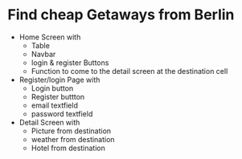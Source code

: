 # Find cheap Getaways from Berlin
- Home Screen with 
  - Table
  - Navbar
  - login & register Buttons
  - Function to come to the detail screen at the destination cell
- Register/login Page with
  - Login button
  - Register buttton
  - email textfield
  - password textfield
- Detail Screen with
   - Picture from destination
   - weather from destination
   - Hotel from destination

